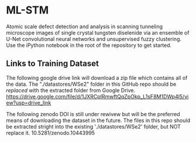 # ML-STM
Atomic scale defect detection and analysis in scanning tunneling microscope images of single crystal tungsten diselenide via an ensemble of U-Net convolutional neural networks and unsupervised fuzzy clustering. Use the iPython notebook in the root of the repository to get started.

## Links to Training Dataset
The following google drive link will download a zip file which contains all of the data. The "./datastores/WSe2" folder in this GitHub repo should be *replaced* with the extracted folder from Google Drive.  
https://drive.google.com/file/d/1JXRCpIRmwftQqZpOkp_L1sF8M1DWp4l5/view?usp=drive_link

The following zenodo DOI is still under rewivew but will be the preferred means of downloading the dataset in the future. The files in this repo should be extracted stright into the existing './datastores/WSe2' folder, but NOT replace it.
10.5281/zenodo.10443995